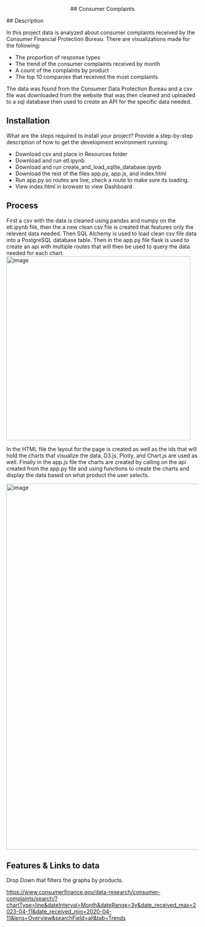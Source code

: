 <p align="center">
## Consumer Complaints
</p>
## Description

In this project data is analyzed about consumer complaints received by the Consumer Financial Protection Bureau. There are visualizations made for the  following:

- The proportion of response types
- The  trend of the consumer complaints received by month
- A count of the complaints by product
- The top 10 companies that received the most complaints

The data was found from the Consumer Data Protection Bureau and a csv file was downloaded from the website that was then cleaned and uploaded to a sql database then used to create an API for the specific data needed.


## Installation

What are the steps required to install your project? Provide a step-by-step description of how to get the development environment running:
   - Download csv and place in Resources folder
   - Download and run etl.ipynb
   - Download and run create_and_load_sqlite_database.ipynb
   - Download the rest of the files app.py, app.js, and index.html
   - Run app.py so routes are live, check a route to make sure its loading.
   - View index.html in browser to view Dashboard

## Process
   First a csv with the data is cleaned using pandas and numpy on the etl.ipynb file, then the a new clean csv file is created that features only the relevent data needed. Then SQL Alchemy is used to load clean csv file data into a PostgreSQL database table.  Then in the app.py file flask is used to create an api with multiple routes that will then be used to query the data needed for each chart.
   <img width="482" alt="image" src="https://user-images.githubusercontent.com/118862894/233406114-d5fe8cab-cd1f-462d-b074-724254426038.png">
   
   
In the HTML file the layout for the page is created as well as the ids that will hold the charts that visualize the data, D3.js, Plotly, and Chart.js are used as well. Finally in the app.js file the charts are created by calling on the api created from the app.py file and using functions to create the charts and display the data based on what product the user selects.

<img width="958" alt="image" src="https://user-images.githubusercontent.com/118862894/233416495-ea8058af-ed0c-486c-abbd-f22fb2114a68.png">


## Features & Links to data

Drop Down that filters the graphs by products.

https://www.consumerfinance.gov/data-research/consumer-complaints/search/?chartType=line&dateInterval=Month&dateRange=3y&date_received_max=2023-04-11&date_received_min=2020-04-11&lens=Overview&searchField=all&tab=Trends


